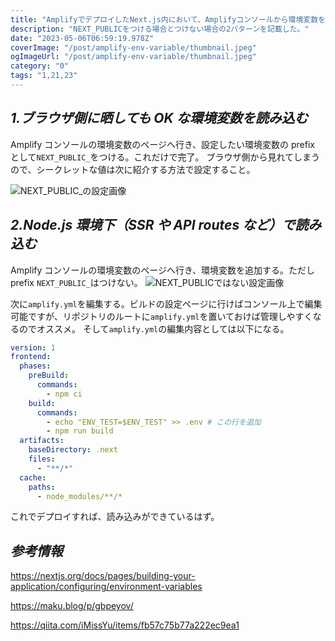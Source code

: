 ```yaml
---
title: "AmplifyでデプロイしたNext.js内において、Amplifyコンソールから環境変数を設定して使う"
description: "NEXT_PUBLICをつける場合とつけない場合の2パターンを記載した。"
date: "2023-05-06T06:59:19.978Z"
coverImage: "/post/amplify-env-variable/thumbnail.jpeg"
ogImageUrl: "/post/amplify-env-variable/thumbnail.jpeg"
category: "0"
tags: "1,21,23"
---
```


## _1.ブラウザ側に晒しても OK な環境変数を読み込む_

Amplify コンソールの環境変数のページへ行き、設定したい環境変数の prefix として`NEXT_PUBLIC_`をつける。これだけで完了。
ブラウザ側から見れてしまうので、シークレットな値は次に紹介する方法で設定すること。

![NEXT_PUBLIC_の設定画像](/post/amplify-env-variable/1.png)

## _2.Node.js 環境下（SSR や API routes など）で読み込む_

Amplify コンソールの環境変数のページへ行き、環境変数を追加する。ただし prefix `NEXT_PUBLIC_`はつけない。
![NEXT_PUBLICではない設定画像](/post/amplify-env-variable/2.png)

次に`amplify.yml`を編集する。ビルドの設定ページに行けばコンソール上で編集可能ですが、リポジトリのルートに`amplify.yml`を置いておけば管理しやすくなるのでオススメ。
そして`amplify.yml`の編集内容としては以下になる。

```yml
version: 1
frontend:
  phases:
    preBuild:
      commands:
        - npm ci
    build:
      commands:
        - echo "ENV_TEST=$ENV_TEST" >> .env # この行を追加
        - npm run build
  artifacts:
    baseDirectory: .next
    files:
      - "**/*"
  cache:
    paths:
      - node_modules/**/*
```

これでデプロイすれば、読み込みができているはず。

## _参考情報_

https://nextjs.org/docs/pages/building-your-application/configuring/environment-variables

https://maku.blog/p/gbpeyov/

https://qiita.com/iMissYu/items/fb57c75b77a222ec9ea1
